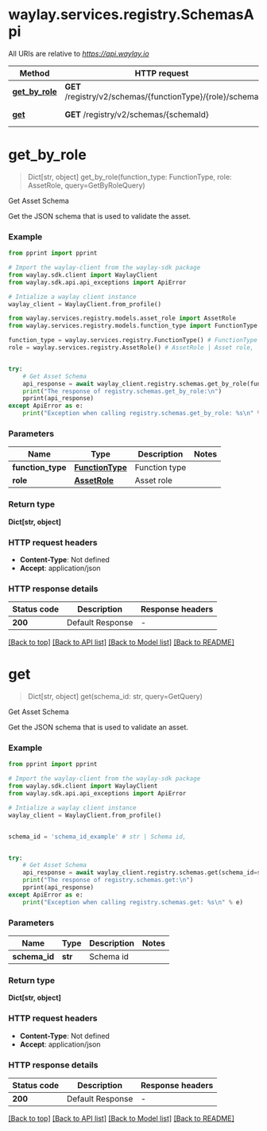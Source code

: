 # waylay.services.registry.SchemasApi

All URIs are relative to *https://api.waylay.io*

Method | HTTP request | Description
------------- | ------------- | -------------
[**get_by_role**](SchemasApi.md#get_by_role) | **GET** /registry/v2/schemas/{functionType}/{role}/schema | Get Asset Schema
[**get**](SchemasApi.md#get) | **GET** /registry/v2/schemas/{schemaId} | Get Asset Schema


# **get_by_role**
> Dict[str, object] get_by_role(function_type: FunctionType, role: AssetRole, query=GetByRoleQuery)

Get Asset Schema

Get the JSON schema that is used to validate the asset.

### Example

```python
from pprint import pprint

# Import the waylay-client from the waylay-sdk package
from waylay.sdk.client import WaylayClient
from waylay.sdk.api.api_exceptions import ApiError

# Intialize a waylay client instance
waylay_client = WaylayClient.from_profile()

from waylay.services.registry.models.asset_role import AssetRole
from waylay.services.registry.models.function_type import FunctionType

function_type = waylay.services.registry.FunctionType() # FunctionType | Function type,
role = waylay.services.registry.AssetRole() # AssetRole | Asset role,


try:
    # Get Asset Schema
    api_response = await waylay_client.registry.schemas.get_by_role(function_type=function_type, role=role, )
    print("The response of registry.schemas.get_by_role:\n")
    pprint(api_response)
except ApiError as e:
    print("Exception when calling registry.schemas.get_by_role: %s\n" % e)
```

### Parameters


Name | Type | Description  | Notes
------------- | ------------- | ------------- | -------------
 **function_type** | [**FunctionType**](.md)| Function type | 
 **role** | [**AssetRole**](.md)| Asset role | 

### Return type

**Dict[str, object]**

### HTTP request headers

 - **Content-Type**: Not defined
 - **Accept**: application/json

### HTTP response details

| Status code | Description | Response headers |
|-------------|-------------|------------------|
**200** | Default Response |  -  |

[[Back to top]](#) [[Back to API list]](../README.md#documentation-for-api-endpoints) [[Back to Model list]](../README.md#documentation-for-models) [[Back to README]](../README.md)

# **get**
> Dict[str, object] get(schema_id: str, query=GetQuery)

Get Asset Schema

Get the JSON schema that is used to validate an asset.

### Example

```python
from pprint import pprint

# Import the waylay-client from the waylay-sdk package
from waylay.sdk.client import WaylayClient
from waylay.sdk.api.api_exceptions import ApiError

# Intialize a waylay client instance
waylay_client = WaylayClient.from_profile()


schema_id = 'schema_id_example' # str | Schema id,


try:
    # Get Asset Schema
    api_response = await waylay_client.registry.schemas.get(schema_id=schema_id, )
    print("The response of registry.schemas.get:\n")
    pprint(api_response)
except ApiError as e:
    print("Exception when calling registry.schemas.get: %s\n" % e)
```

### Parameters


Name | Type | Description  | Notes
------------- | ------------- | ------------- | -------------
 **schema_id** | **str**| Schema id | 

### Return type

**Dict[str, object]**

### HTTP request headers

 - **Content-Type**: Not defined
 - **Accept**: application/json

### HTTP response details

| Status code | Description | Response headers |
|-------------|-------------|------------------|
**200** | Default Response |  -  |

[[Back to top]](#) [[Back to API list]](../README.md#documentation-for-api-endpoints) [[Back to Model list]](../README.md#documentation-for-models) [[Back to README]](../README.md)

